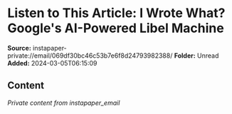 # Listen to This Article: I Wrote What? Google's AI-Powered Libel Machine

**Source:** instapaper-private://email/069df30bc46c53b7e6f8d24793982388/
**Folder:** Unread
**Added:** 2024-03-05T06:15:09




## Content
*Private content from instapaper_email*
